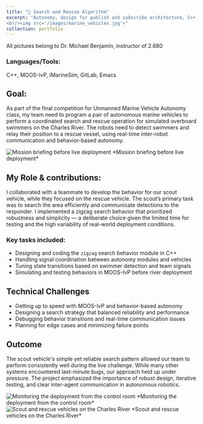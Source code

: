 ```yaml
---
title: "🛟 Search and Rescue Algorithm"
excerpt: "Autonomy, design for publish and subscribe architecture, C++, multi-device communication and coordination
<br/><img src='/images/marine_vehicles.jpg'>"
collection: portfolio
---
```

All pictures belong to Dr. Michael Benjamin, instructor of 2.680

### Languages/Tools:
C++, MOOS-IvP, iMarineSim, GitLab, Emacs

## Goal:
As part of the final competition for Unmanned Marine Vehicle Autonomy class, my team need to program a pair of autonomous marine vehicles to perform a coordinated search and rescue operation for simulated overboard swimmers on the Charles River. The robots need to detect swimmers and relay their position to a rescue vessel, using real-time inter-robot communication and behavior-based autonomy.

<img title="Briefing" alt="Mission briefing before live deployment" src="/images/marine_briefing.png">  
*Mission briefing before live deployment*

## My Role & contributions:
I collaborated with a teammate to develop the behavior for our scout vehicle, while they focused on the rescue vehicle. The scout’s primary task was to search the area efficiently and communicate detections to the responder. I implemented a zigzag search behavior that prioritized robustness and simplicity — a deliberate choice given the limited time for testing and the high variability of real-world deployment conditions.

### Key tasks included:
- Designing and coding the `zigzag` search behavior module in C++
- Handling signal coordination between autonomy modules and vehicles
- Tuning state transitions based on swimmer detection and team signals
- Simulating and testing behaviors in MOOS-IvP before river deployment

## Technical Challenges  
- Getting up to speed with MOOS-IvP and behavior-based autonomy
- Designing a search strategy that balanced reliability and performance
- Debugging behavior transitions and real-time communication issues
- Planning for edge cases and minimizing failure points

## Outcome  
The scout vehicle's simple yet reliable search pattern allowed our team to perform consistently well during the live challenge. While many other systems encountered last-minute bugs, our approach held up under pressure. The project emphasized the importance of robust design, iterative testing, and clear inter-agent communication in autonomous robotics.

<img title="Control Room" alt="Monitoring the deployment from the control room" src="/images/marine_lookin.jpg">  
*Monitoring the deployment from the control room*

<img title="Vehicles on River" alt="Scout and rescue vehicles on the Charles River" src="/images/marine_vehicles.jpg">  
*Scout and rescue vehicles on the Charles River*